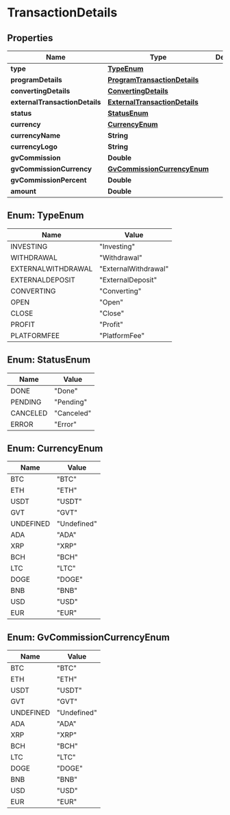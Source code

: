 
# TransactionDetails

## Properties
Name | Type | Description | Notes
------------ | ------------- | ------------- | -------------
**type** | [**TypeEnum**](#TypeEnum) |  |  [optional]
**programDetails** | [**ProgramTransactionDetails**](ProgramTransactionDetails.md) |  |  [optional]
**convertingDetails** | [**ConvertingDetails**](ConvertingDetails.md) |  |  [optional]
**externalTransactionDetails** | [**ExternalTransactionDetails**](ExternalTransactionDetails.md) |  |  [optional]
**status** | [**StatusEnum**](#StatusEnum) |  |  [optional]
**currency** | [**CurrencyEnum**](#CurrencyEnum) |  |  [optional]
**currencyName** | **String** |  |  [optional]
**currencyLogo** | **String** |  |  [optional]
**gvCommission** | **Double** |  |  [optional]
**gvCommissionCurrency** | [**GvCommissionCurrencyEnum**](#GvCommissionCurrencyEnum) |  |  [optional]
**gvCommissionPercent** | **Double** |  |  [optional]
**amount** | **Double** |  |  [optional]


<a name="TypeEnum"></a>
## Enum: TypeEnum
Name | Value
---- | -----
INVESTING | &quot;Investing&quot;
WITHDRAWAL | &quot;Withdrawal&quot;
EXTERNALWITHDRAWAL | &quot;ExternalWithdrawal&quot;
EXTERNALDEPOSIT | &quot;ExternalDeposit&quot;
CONVERTING | &quot;Converting&quot;
OPEN | &quot;Open&quot;
CLOSE | &quot;Close&quot;
PROFIT | &quot;Profit&quot;
PLATFORMFEE | &quot;PlatformFee&quot;


<a name="StatusEnum"></a>
## Enum: StatusEnum
Name | Value
---- | -----
DONE | &quot;Done&quot;
PENDING | &quot;Pending&quot;
CANCELED | &quot;Canceled&quot;
ERROR | &quot;Error&quot;


<a name="CurrencyEnum"></a>
## Enum: CurrencyEnum
Name | Value
---- | -----
BTC | &quot;BTC&quot;
ETH | &quot;ETH&quot;
USDT | &quot;USDT&quot;
GVT | &quot;GVT&quot;
UNDEFINED | &quot;Undefined&quot;
ADA | &quot;ADA&quot;
XRP | &quot;XRP&quot;
BCH | &quot;BCH&quot;
LTC | &quot;LTC&quot;
DOGE | &quot;DOGE&quot;
BNB | &quot;BNB&quot;
USD | &quot;USD&quot;
EUR | &quot;EUR&quot;


<a name="GvCommissionCurrencyEnum"></a>
## Enum: GvCommissionCurrencyEnum
Name | Value
---- | -----
BTC | &quot;BTC&quot;
ETH | &quot;ETH&quot;
USDT | &quot;USDT&quot;
GVT | &quot;GVT&quot;
UNDEFINED | &quot;Undefined&quot;
ADA | &quot;ADA&quot;
XRP | &quot;XRP&quot;
BCH | &quot;BCH&quot;
LTC | &quot;LTC&quot;
DOGE | &quot;DOGE&quot;
BNB | &quot;BNB&quot;
USD | &quot;USD&quot;
EUR | &quot;EUR&quot;



